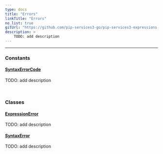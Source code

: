 ```yaml
---
type: docs
title: "Errors"
linkTitle: "Errors"
no_list: true
gitUrl: "https://github.com/pip-services3-go/pip-services3-expressions-go"
description: >
    TODO: add description
---
```

---
<div class="module-body"> 

### Constants

#### [SyntaxErrorCode](syntax_error_code)
TODO: add description

<br>

### Classes

#### [ExpressionError](expression_error)
TODO: add description

#### [SyntaxError](syntax_error)
TODO: add description


</div>

